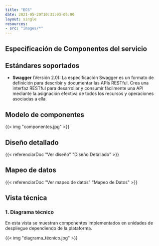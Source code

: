```yaml
---
title: "ECS"
date: 2021-05-20T10:31:03-05:00
layout: single
resources: 
- src: "images/*"
---
```


## Especificación de Componentes del servicio

## Estándares soportados

- **Swagger** (Versión 2.0): La especificación Swagger es un formato de definición para describir y documentar las APIs RESTful. Crea una interfaz RESTful para desarrollar y consumir fácilmente una API mediante la asignación efectiva de todos los recursos y operaciones asociadas a ella.

## Modelo de componentes

{{< img "componentes.jpg" >}}

## Diseño detallado
{{< referenciarDoc "Ver diseño" "Diseño Detallado" >}}

## Mapeo de datos
{{< referenciarDoc "Ver mapeo de datos" "Mapeo de Datos" >}}

## Vista técnica

### **1. Diagrama técnico**
En esta vista se muestran componentes implementados en unidades de despliegue dependiendo de la plataforma.

{{< img "diagrama_técnico.jpg" >}}


